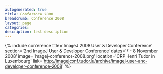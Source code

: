 ```yaml
---
autogenerated: true
title: Conference 2008
breadcrumb: Conference 2008
layout: page
categories: 
description: test description
---
```


{% include conference title='ImageJ 2008 User & Developer Conference' section='2nd ImageJ User & Developer Conference' dates='7 - 8 November 2008' image='Imagej-conference-2008.png' location='CRP Henri Tudor in Luxembourg' link='http://imagejconf.tudor.lu/archive/imagej-user-and-developer-conference-2008' %}
